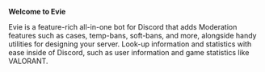**Welcome to Evie**

Evie is a feature-rich all-in-one bot for Discord that adds Moderation features such as cases, temp-bans, soft-bans, and more, alongside handy utilities for designing your server. Look-up information and statistics with ease inside of Discord, such as user information and game statistics like VALORANT.